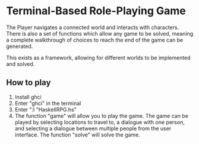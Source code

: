 # Terminal-Based Role-Playing Game

The Player navigates a connected world and interacts with characters. There is also a set of functions which allow any game to be solved, meaning a complete walkthrough of choices to reach the end of the game can be generated.

This exists as a framework, allowing for different worlds to be implemented and solved.

## How to play
1. Install ghci
2. Enter "ghci" in the terminal
3. Enter ":l "HaskellRPG.hs"
4. The function "game" will allow you to play the game. The game can be played by selecting locations to travel to, a dialogue with one person, and selecting a dialogue between multiple people from the user interface. 
   The function "solve" will solve the game. 
